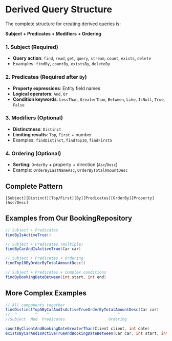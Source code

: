# **Derived Query Structure**

The complete structure for creating derived queries is:

**Subject + Predicates + Modifiers + Ordering**

### **1. Subject** (Required)

- **Query action**: `find`, `read`, `get`, `query`, `stream`, `count`, `exists`, `delete`
- Examples: `findBy`, `countBy`, `existsBy`, `deleteBy`

### **2. Predicates** (Required after `By`)

- **Property expressions**: Entity field names
- **Logical operators**: `And`, `Or`
- **Condition keywords**: `LessThan`, `GreaterThan`, `Between`, `Like`, `IsNull`, `True`, `False`

### **3. Modifiers** (Optional)

- **Distinctness**: `Distinct`
- **Limiting results**: `Top`, `First` + number
- Examples: `findDistinct`, `findTop10`, `findFirst5`

### **4. Ordering** (Optional)

- **Sorting**: `OrderBy` + property + direction (`Asc`/`Desc`)
- Example: `OrderByLastNameAsc`, `OrderByTotalAmountDesc`

## **Complete Pattern**

```
[Subject][Distinct][Top/First][By][Predicates][OrderBy][Property][Asc/Desc]
```

## **Examples from Our BookingRepository**

```java
// Subject + Predicates
findByIsActiveTrue()

// Subject + Predicates (multiple)
findByCarAndIsActiveTrue(Car car)

// Subject + Predicates + Ordering
findTop10ByOrderByTotalAmountDesc()

// Subject + Predicates + Complex conditions
findByBookingDateBetween(int start, int end)
```

## **More Complex Examples**

```java
// All components together
findDistinctTop5ByCarAndIsActiveTrueOrderByTotalAmountDesc(Car car)
//  ^        ^    ^                              ^
//Subject  Mod  Predicates                   Ordering

countByClientAndBookingDateGreaterThan(Client client, int date)
existsByCarAndIsActiveTrueAndBookingDateBetween(Car car, int start, int end)
```
